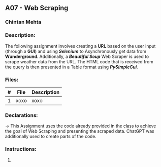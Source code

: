## A07 - Web Scraping
### Chintan Mehta

### Description:
The following assignment involves creating a **URL** based on the user input (through a **GUI**) and using **_Selenium_** to Asynchronously get data from **Wunderground**. Additionally, a **_Beautiful Soup_** Web Scraper is used to scrape weather data from the URL. The HTML code that is received from the query is then presented in a Table format using **_PySimpleGui_**.

### Files:

|   #   | File     | Description                                      |
| :---: | -------- | ------------------------------------------------ |
|   1   | xoxo | xoxo |

### Declarations:
-> This Assignment uses the code already provided in the [class](https://github.com/rugbyprof/4883-Software-Tools/tree/master/Assignments/A07) to achieve the goal of Web Scraping and presenting the scraped data. ChatGPT was additionally used to create parts of the code.

### Instructions:
1. 
